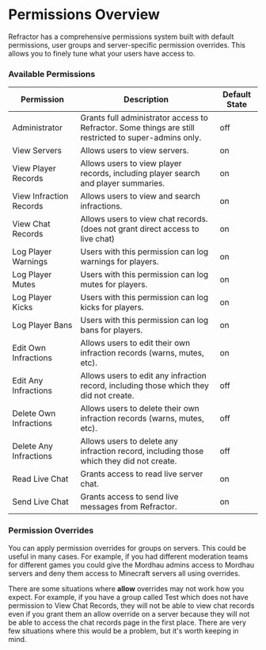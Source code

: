 # Permissions Overview

Refractor has a comprehensive permissions system built with default permissions, user groups and server-specific permission overrides. This allows you to finely tune what your users have access to.

### Available Permissions

| **Permission**          | **Description**                                                                                       | **Default State** |
| ----------------------- | ----------------------------------------------------------------------------------------------------- | ----------------- |
| Administrator           | Grants full administrator access to Refractor. Some things are still restricted to super-admins only. | off               |
| View Servers            | Allows users to view servers.                                                                         | on                |
| View Player Records     | Allows users to view player records, including player search and player summaries.                    | on                |
| View Infraction Records | Allows users to view and search infractions.                                                          | on                |
| View Chat Records       | Allows users to view chat records. (does not grant direct access to live chat)                        | on                |
| Log Player Warnings     | Users with this permission can log warnings for players.                                              | on                |
| Log Player Mutes        | Users with this permission can log mutes for players.                                                 | on                |
| Log Player Kicks        | Users with this permission can log kicks for players.                                                 | on                |
| Log Player Bans         | Users with this permission can log bans for players.                                                  | on                |
| Edit Own Infractions    | Allows users to edit their own infraction records (warns, mutes, etc).                                | on                |
| Edit Any Infractions    | Allows users to edit any infraction record, including those which they did not create.                | off               |
| Delete Own Infractions  | Allows users to delete their own infraction records (warns, mutes, etc).                              | off               |
| Delete Any Infractions  | Allows users to delete any infraction record, including those which they did not create.              | off               |
| Read Live Chat          | Grants access to read live server chat.                                                               | on                |
| Send Live Chat          | Grants access to send live messages from Refractor.                                                   | on                |

### Permission Overrides

You can apply permission overrides for groups on servers. This could be useful in many cases. For example, if you had different moderation teams for different games you could give the Mordhau admins access to Mordhau servers and deny them access to Minecraft servers all using overrides.

There are some situations where **allow** overrides may not work how you expect. For example, if you have a group called Test which does not have permission to View Chat Records, they will not be able to view chat records even if you grant them an allow override on a server because they will not be able to access the chat records page in the first place. There are very few situations where this would be a problem, but it's worth keeping in mind.
